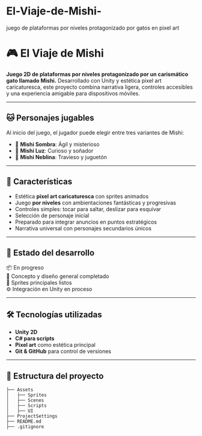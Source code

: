 # El-Viaje-de-Mishi-
juego de plataformas por niveles protagonizado por gatos en pixel art
# 🎮 El Viaje de Mishi

**Juego 2D de plataformas por niveles protagonizado por un carismático gato llamado Mishi.** Desarrollado con Unity y estética pixel art caricaturesca, este proyecto combina narrativa ligera, controles accesibles y una experiencia amigable para dispositivos móviles.

---

## 🐱 Personajes jugables

Al inicio del juego, el jugador puede elegir entre tres variantes de Mishi:

- 🖤 **Mishi Sombra**: Ágil y misterioso
- 🤍 **Mishi Luz**: Curioso y soñador
- 🩶 **Mishi Neblina**: Travieso y juguetón

---

## 🌌 Características

- Estética **pixel art caricaturesca** con sprites animados
- Juego **por niveles** con ambientaciones fantásticas y progresivas
- Controles simples: tocar para saltar, deslizar para esquivar
- Selección de personaje inicial
- Preparado para integrar anuncios en puntos estratégicos
- Narrativa universal con personajes secundarios únicos

---

## 🚀 Estado del desarrollo

📦 En progreso  
🧠 Concepto y diseño general completado  
🎨 Sprites principales listos  
⚙️ Integración en Unity en proceso

---

## 🛠️ Tecnologías utilizadas

- **Unity 2D**
- **C# para scripts**
- **Pixel art** como estética principal
- **Git & GitHub** para control de versiones

---

## 📂 Estructura del proyecto

```plaintext
├── Assets
│   ├── Sprites
│   ├── Scenes
│   ├── Scripts
│   ├── UI
├── ProjectSettings
├── README.md
├── .gitignore

